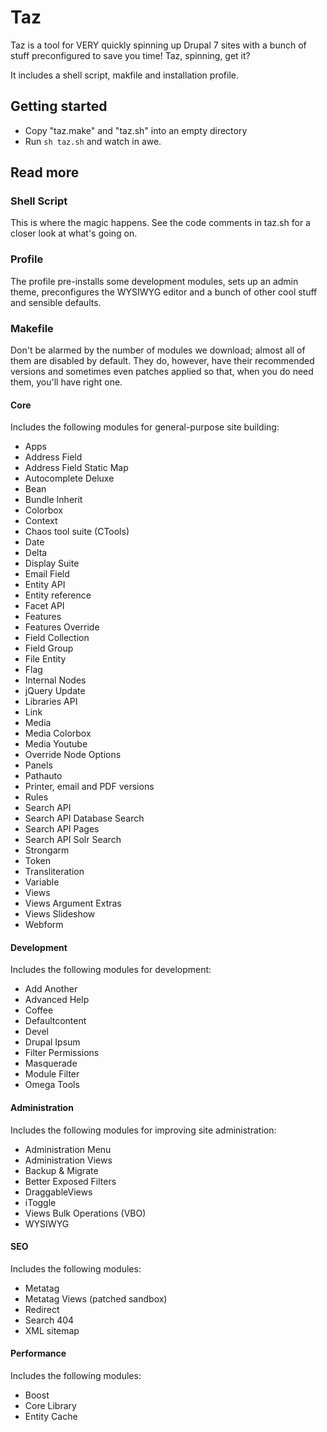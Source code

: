 # Taz

Taz is a tool for VERY quickly spinning up Drupal 7 sites with a bunch of stuff preconfigured to save you time! Taz, spinning, get it?

It includes a shell script, makfile and installation profile.

## Getting started

* Copy "taz.make" and "taz.sh" into an empty directory
* Run ```sh taz.sh``` and watch in awe.

## Read more

### Shell Script

This is where the magic happens. See the code comments in taz.sh for a closer look at what's going on.

### Profile

The profile pre-installs some development modules, sets up an admin theme, preconfigures the WYSIWYG editor and a bunch of other cool stuff and sensible defaults.

### Makefile

Don't be alarmed by the number of modules we download; almost all of them are disabled by default.
They do, however, have their recommended versions and sometimes even patches applied so that, when you do need them, you'll have right one.

#### Core

Includes the following modules for general-purpose site building:

* Apps
* Address Field
* Address Field Static Map
* Autocomplete Deluxe
* Bean
* Bundle Inherit
* Colorbox
* Context
* Chaos tool suite (CTools)
* Date
* Delta
* Display Suite
* Email Field
* Entity API
* Entity reference
* Facet API
* Features
* Features Override
* Field Collection
* Field Group
* File Entity
* Flag
* Internal Nodes
* jQuery Update
* Libraries API
* Link
* Media
* Media Colorbox
* Media Youtube
* Override Node Options
* Panels
* Pathauto
* Printer, email and PDF versions
* Rules
* Search API
* Search API Database Search
* Search API Pages
* Search API Solr Search
* Strongarm
* Token
* Transliteration
* Variable
* Views
* Views Argument Extras
* Views Slideshow
* Webform

#### Development

Includes the following modules for development:

* Add Another
* Advanced Help
* Coffee
* Defaultcontent
* Devel
* Drupal Ipsum
* Filter Permissions
* Masquerade
* Module Filter
* Omega Tools

#### Administration

Includes the following modules for improving site administration:

* Administration Menu
* Administration Views
* Backup & Migrate
* Better Exposed Filters
* DraggableViews
* iToggle
* Views Bulk Operations (VBO)
* WYSIWYG

#### SEO

Includes the following modules:

* Metatag
* Metatag Views (patched sandbox)
* Redirect
* Search 404
* XML sitemap

#### Performance

Includes the following modules:

* Boost
* Core Library
* Entity Cache